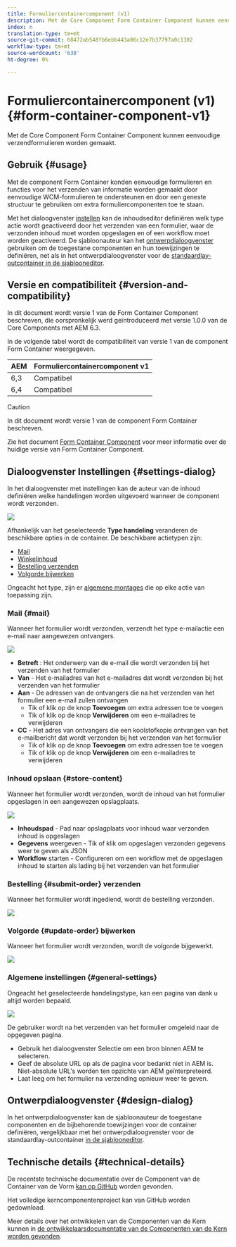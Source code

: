 ```yaml
---
title: Formuliercontainercomponent (v1)
description: Met de Core Component Form Container Component kunnen eenvoudige verzendformulieren worden gemaakt.
index: n
translation-type: tm+mt
source-git-commit: 68472ab548fb6ebb443a06c12e7b37797a0c1302
workflow-type: tm+mt
source-wordcount: '638'
ht-degree: 0%

---
```



# Formuliercontainercomponent (v1) {#form-container-component-v1}

Met de Core Component Form Container Component kunnen eenvoudige verzendformulieren worden gemaakt.

## Gebruik {#usage}

Met de component Form Container konden eenvoudige formulieren en functies voor het verzenden van informatie worden gemaakt door eenvoudige WCM-formulieren te ondersteunen en door een geneste structuur te gebruiken om extra formuliercomponenten toe te staan.

Met het dialoogvenster [instellen](#settings-dialog) kan de inhoudseditor definiëren welk type actie wordt geactiveerd door het verzenden van een formulier, waar de verzonden inhoud moet worden opgeslagen en of een workflow moet worden geactiveerd. De sjabloonauteur kan het [ontwerpdialoogvenster](#design-dialog) gebruiken om de toegestane componenten en hun toewijzingen te definiëren, net als in het ontwerpdialoogvenster voor de [standaardlay-outcontainer in de sjablooneditor](https://helpx.adobe.com/experience-manager/6-4/sites/authoring/using/templates.html).

## Versie en compatibiliteit {#version-and-compatibility}

In dit document wordt versie 1 van de Form Container Component beschreven, die oorspronkelijk werd geïntroduceerd met versie 1.0.0 van de Core Components met AEM 6.3.

In de volgende tabel wordt de compatibiliteit van versie 1 van de component Form Container weergegeven.

| AEM | Formuliercontainercomponent v1 |
|--- |--- |
| 6,3 | Compatibel |
| 6,4 | Compatibel |

>[!CAUTION]
>
>In dit document wordt versie 1 van de component Form Container beschreven.
>
>Zie het document [Form Container Component](/help/components/forms/form-container.md) voor meer informatie over de huidige versie van Form Container Component.

## Dialoogvenster Instellingen {#settings-dialog}

In het dialoogvenster met instellingen kan de auteur van de inhoud definiëren welke handelingen worden uitgevoerd wanneer de component wordt verzonden.

![](/help/assets/chlimage_1.png)

Afhankelijk van het geselecteerde **Type handeling** veranderen de beschikbare opties in de container. De beschikbare actietypen zijn:

* [Mail](#mail)
* [Winkelinhoud](#store-content)
* [Bestelling verzenden](#submit-order)
* [Volgorde bijwerken](#update-order)

Ongeacht het type, zijn er [algemene montages](#general-settings) die op elke actie van toepassing zijn.

### Mail {#mail}

Wanneer het formulier wordt verzonden, verzendt het type e-mailactie een e-mail naar aangewezen ontvangers.

![](/help/assets/chlimage_1-1.png)

* **Betreft** : Het onderwerp van de e-mail die wordt verzonden bij het verzenden van het formulier
* **Van** - Het e-mailadres van het e-mailadres dat wordt verzonden bij het verzenden van het formulier
* **Aan**  - De adressen van de ontvangers die na het verzenden van het formulier een e-mail zullen ontvangen
   * Tik of klik op de knop **Toevoegen** om extra adressen toe te voegen
   * Tik of klik op de knop **Verwijderen** om een e-mailadres te verwijderen
* **CC** - Het adres van ontvangers die een koolstofkopie ontvangen van het e-mailbericht dat wordt verzonden bij het verzenden van het formulier
   * Tik of klik op de knop **Toevoegen** om extra adressen toe te voegen
   * Tik of klik op de knop **Verwijderen** om een e-mailadres te verwijderen

### Inhoud opslaan {#store-content}

Wanneer het formulier wordt verzonden, wordt de inhoud van het formulier opgeslagen in een aangewezen opslagplaats.

![](/help/assets/chlimage_1-2.png)

* **Inhoudspad**  - Pad naar opslagplaats voor inhoud waar verzonden inhoud is opgeslagen
* **Gegevens**  weergeven - Tik of klik om opgeslagen verzonden gegevens weer te geven als JSON
* **Workflow**  starten - Configureren om een workflow met de opgeslagen inhoud te starten als lading bij het verzenden van het formulier

### Bestelling {#submit-order} verzenden

Wanneer het formulier wordt ingediend, wordt de bestelling verzonden.

![](/help/assets/chlimage_1-3.png)

### Volgorde {#update-order} bijwerken

Wanneer het formulier wordt verzonden, wordt de volgorde bijgewerkt.

![](/help/assets/chlimage_1-4.png)

### Algemene instellingen {#general-settings}

Ongeacht het geselecteerde handelingstype, kan een pagina van dank u altijd worden bepaald.

![](/help/assets/chlimage_1-5.png)

De gebruiker wordt na het verzenden van het formulier omgeleid naar de opgegeven pagina.

* Gebruik het dialoogvenster Selectie om een bron binnen AEM te selecteren.
* Geef de absolute URL op als de pagina voor bedankt niet in AEM is. Niet-absolute URL&#39;s worden ten opzichte van AEM geïnterpreteerd.
* Laat leeg om het formulier na verzending opnieuw weer te geven.

## Ontwerpdialoogvenster {#design-dialog}

In het ontwerpdialoogvenster kan de sjabloonauteur de toegestane componenten en de bijbehorende toewijzingen voor de container definiëren, vergelijkbaar met het ontwerpdialoogvenster voor de standaardlay-outcontainer [in de sjablooneditor](https://helpx.adobe.com/experience-manager/6-4/sites/authoring/using/templates.html#main-pars_title_1754153843).

## Technische details {#technical-details}

De recentste technische documentatie over de Component van de Container van de Vorm [kan op GitHub](https://github.com/adobe/aem-core-wcm-components/tree/master/content/src/content/jcr_root/apps/core/wcm/components/form/container/v1/container) worden gevonden.

Het volledige kerncomponentenproject kan van GitHub worden gedownload.

Meer details over het ontwikkelen van de Componenten van de Kern kunnen in [de ontwikkelaarsdocumentatie van de Componenten van de Kern worden gevonden](/help/developing/overview.md).
